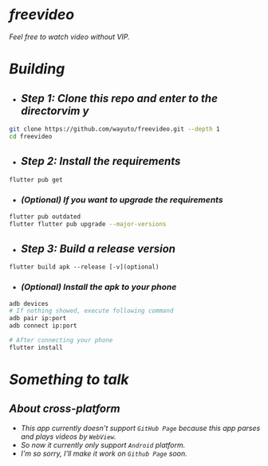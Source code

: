 # ***freevideo***
*Feel free to watch video without VIP.*  

# ***Building***
- ## *Step 1: Clone this repo and enter to the directorvim y*  
```bash
git clone https://github.com/wayuto/freevideo.git --depth 1
cd freevideo
```

- ## *Step 2: Install the requirements*
```bash
flutter pub get
```
- ### *(Optional) If you want to upgrade the requirements*
```bash
flutter pub outdated
flutter flutter pub upgrade --major-versions
```

- ## *Step 3: Build a release version*
```
flutter build apk --release [-v](optional)
```

- ### *(Optional) Install the apk to your phone*
```bash
adb devices
# If nothing showed, execute following command
adb pair ip:port
adb connect ip:port

# After connecting your phone
flutter install
```

# ***Something to talk***
## *About cross-platform*
- *This app currently doesn't support `GitHub Page` because this app parses and plays videos by `WebView`.*  
- *So now it currently only support `Android` platform.*  
- *I'm so sorry, I'll make it work on `Github Page` soon.*